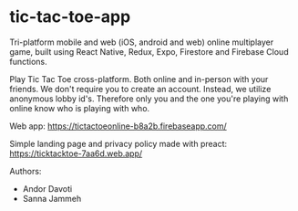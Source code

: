 # tic-tac-toe-app

Tri-platform mobile and web (iOS, android and web) online multiplayer game, built using React Native, Redux, Expo, Firestore and Firebase Cloud functions.

Play Tic Tac Toe cross-platform. Both online and in-person with your friends. We don't require you to create an account. Instead, we utilize anonymous lobby id's. Therefore only you and the one you're playing with online know who is playing with who.

Web app: https://tictactoeonline-b8a2b.firebaseapp.com/

Simple landing page and privacy policy made with preact: https://ticktacktoe-7aa6d.web.app/

Authors:
  - Andor Davoti
  - Sanna Jammeh
